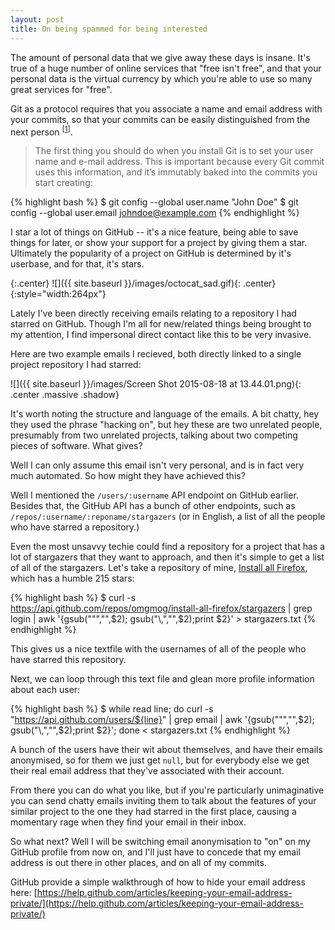 ```yaml
---
layout: post
title: On being spammed for being interested
---
```


The amount of personal data that we give away these days is insane. It's true of a huge number of online services that "free isn't free", and that your personal data is the virtual currency by which you're able to use so many great services for "free".

<!-- more -->

Git as a protocol requires that you associate a name and email address with your commits, so that your commits can be easily distinguished from the next person <sup>[[1](https://git-scm.com/book/en/v2/Getting-Started-First-Time-Git-Setup)]</sup>.

> The first thing you should do when you install Git is to set your user name and e-mail address. This is important because every Git commit uses this information, and it’s immutably baked into the commits you start creating:

{% highlight bash %}
$ git config --global user.name "John Doe"
$ git config --global user.email johndoe@example.com
{% endhighlight %}

I star a lot of things on GitHub -- it's a nice feature, being able to save things for later, or show your support for a project by giving them a star. Ultimately the popularity of a project on GitHub is determined by it's userbase, and for that, it's stars.

{:.center}
![]({{ site.baseurl }}/images/octocat_sad.gif){: .center}{:style="width:264px"}

Lately I've been directly receiving emails relating to a repository I had starred on GitHub. Though I'm all for new/related things being brought to my attention, I find impersonal direct contact like this to be very invasive.

Here are two example emails I recieved, both directly linked to a single project repository I had starred:

![]({{ site.baseurl }}/images/Screen Shot 2015-08-18 at 13.44.01.png){: .center .massive .shadow}

It's worth noting the structure and language of the emails. A bit chatty, hey they used the phrase "hacking on", but hey these are two unrelated people, presumably from two unrelated projects, talking about two competing pieces of software. What gives?

Well I can only assume this email isn't very personal, and is in fact very much automated. So how might they have achieved this?

Well I mentioned the `/users/:username` API endpoint on GitHub earlier. Besides that, the GitHub API has a bunch of other endpoints, such as `/repos/:username/:reponame/stargazers` (or in English, a list of all the people who have starred a repository.)

Even the most unsavvy techie could find a repository for a project that has a lot of stargazers that they want to approach, and then it's simple to get a list of all of the stargazers. Let's take a repository of mine, [Install all Firefox](https://github.com/omgmog/install-all-firefox), which has a humble 215 stars:

{% highlight bash %}
$ curl -s https://api.github.com/repos/omgmog/install-all-firefox/stargazers | grep login | awk '{gsub("\"","",$2); gsub("\,","",$2);print $2}' > stargazers.txt
{% endhighlight %}

This gives us a nice textfile with the usernames of all of the people who have starred this repository.

Next, we can loop through this text file and glean more profile information about each user:

{% highlight bash %}
$ while read line; do curl -s "https://api.github.com/users/${line}" | grep email | awk '{gsub("\"","",$2); gsub("\,","",$2);print $2}'; done < stargazers.txt
{% endhighlight %}

A bunch of the users have their wit about themselves, and have their emails anonymised, so for them we just get `null`, but for everybody else we get their real email address that they've associated with their account.

From there you can do what you like, but if you're particularly unimaginative you can send chatty emails inviting them to talk about the features of your similar project to the one they had starred in the first place, causing a momentary rage when they find your email in their inbox.

So what next? Well I will be switching email anonymisation to "on" on my GitHub profile from now on, and I'll just have to concede that my email address is out there in other places, and on all of my commits.

GitHub provide a simple walkthrough of how to hide your email address here: [https://help.github.com/articles/keeping-your-email-address-private/](https://help.github.com/articles/keeping-your-email-address-private/)